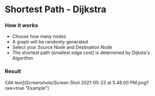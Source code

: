 # Shortest Path - Dijkstra

### How it works
- Choose how many nodes
- A graph will be randomly generated
- Select your Source Node and Destination Node
- The shortest path (smallest edge cost) is determined by Dijksta's Algorithm

### Result
![Alt text](Screenshots/Screen Shot 2021-05-23 at 5.48.00 PM.png?raw=true "Example")